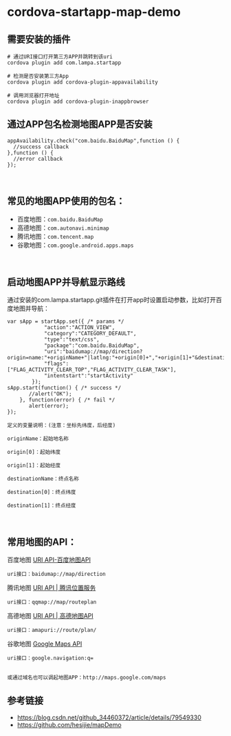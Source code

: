 # cordova-startapp-map-demo


## 需要安装的插件
```
# 通过URI接口打开第三方APP并跳转到该uri
cordova plugin add com.lampa.startapp

# 检测是否安装第三方App
cordova plugin add cordova-plugin-appavailability

# 调用浏览器打开地址
cordova plugin add cordova-plugin-inappbrowser
```
## 通过APP包名检测地图APP是否安装
```
appAvailability.check("com.baidu.BaiduMap",function () {
  //success callback     
},function () {
  //error callback      
});
```
 

## 常见的地图APP使用的包名：
- 百度地图：`com.baidu.BaiduMap`
- 高德地图：`com.autonavi.minimap`
- 腾讯地图：`com.tencent.map`
- 谷歌地图：`com.google.android.apps.maps`

 

## 启动地图APP并导航显示路线
通过安装的com.lampa.startapp.git插件在打开app时设置启动参数，比如打开百度地图并导航：
```
var sApp = startApp.set({ /* params */
            "action":"ACTION_VIEW",
            "category":"CATEGORY_DEFAULT",
            "type":"text/css",
            "package":"com.baidu.BaiduMap",
            "uri":"baidumap://map/direction?origin=name:"+originName+"|latlng:"+origin[0]+","+origin[1]+"&destination=name:"+destinationName+"|latlng:"+destination[0]+","+destination[1]+"&mode=driving",
            "flags":["FLAG_ACTIVITY_CLEAR_TOP","FLAG_ACTIVITY_CLEAR_TASK"],
            "intentstart":"startActivity"
        });
sApp.start(function() { /* success */
       //alert("OK");
    }, function(error) { /* fail */
       alert(error);
});
```

```
定义的变量说明：(注意：坐标先纬度，后经度)

originName：起始地名称

origin[0]：起始纬度

origin[1]：起始经度

destinationName：终点名称

destination[0]：终点纬度

destination[1]：终点经度
```
 
 
## 常用地图的API：

百度地图 [URI API-百度地图API](https://lbsyun.baidu.com/index.php?title=uri/api/web)
```
uri接口：baidumap://map/direction
```

腾讯地图 [URI API | 腾讯位置服务](http://lbs.qq.com/uri_v1/guide-route.html)
```
uri接口：qqmap://map/routeplan
```

高德地图 [URI API | 高德地图API](http://lbs.amap.com/api/uri-api/guide/travel/route)
```
uri接口：amapuri://route/plan/
```

谷歌地图 [Google Maps API](https://developers.google.com/maps/documentation/ios-sdk/urlscheme)
```
uri接口：google.navigation:q=
 
 
或通过域名也可以调起地图APP：http://maps.google.com/maps
```


## 参考链接
- https://blog.csdn.net/github_34460372/article/details/79549330
- https://github.com/hesijie/mapDemo